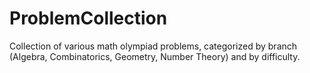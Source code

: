# ProblemCollection
Collection of various math olympiad problems, categorized by branch (Algebra, Combinatorics, Geometry, Number Theory) and by difficulty.
